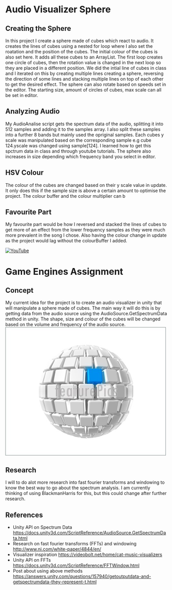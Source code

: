 # Audio Visualizer Sphere
## Creating the Sphere
In this project I create a sphere made of cubes which react to audio. It creates the lines of cubes using a nested for loop where I also set the roatation and the position of the cubes. The initial colour of the cubes is also set here. It adds all these cubes to an ArrayList. The first loop creates one circle of cubes, then the rotation value is changed in the next loop so they are placed in a different position. We did the intial line of cubes in class and I iterated on this by creating multiple lines creating a sphere, reversing the direction of some lines and stacking multiple lines on top of each other to get the desired effect. The sphere can also rotate based on speeds set in the editor. The starting size, amount of circles of cubes, max scale can all be set in editor.


## Analyzing Audio
My AudioAnalise script gets the spectrum data of the audio, splitting it into 512 samples and adding it to the samples array. I also split these samples into a further 8 bands but mainly used the opriginal samples. Each cubes y scale was manipulated based on the corresponding sample e.g cube 124.yscale was changed using sample[124]. I learned how to get this spctrum data in class and through youtube tutorials. The sphere also increases in size depending which frequency band you select in editor.

## HSV Colour
The colour of the cubes are changed based on their y scale value in update. It only does this if the sample size is above a certain amount to optimise the project. The colour buffer and the colour multiplier can b

## Favourite Part
My favourite part would be how I reversed and stacked the lines of cubes to get more of an effect from the lower frequency samples as they were much more prevalent in the song I chose. Also having the colour change in update as the project would lag without the colourBuffer I added.



[![YouTube](https://img.youtube.com/vi/watch?v=uoO62u4m6JY&feature=youtu.be/0.jpg)](https://www.youtube.com/watch?v=uoO62u4m6JY&feature=youtu.be)





# Game Engines Assignment
## Concept
My current idea for the project is to create an audio visualizer in unity that will manipulate a sphere made of cubes. The main way it will do this is by getting data from the audio source using the AudioSource.GetSpectrumData method in unity. The shape, size and colour of the cubes will be changed based on the volume and frequency of the audio source. 
![](Images/CubeSphere.jpg)


## Research
I will to do alot more research into fast fourier transforms and windowing to know the best way to go about the spectrum analysis. I am currently thinking of using BlackmanHarris for this, but this could change after further research.


## References
- Unity API on Spectrum Data https://docs.unity3d.com/ScriptReference/AudioSource.GetSpectrumData.html
- Research on fast fourier transforms (FFTs) and windowing
http://www.ni.com/white-paper/4844/en/  
- Visualizer inspiration
https://videobolt.net/home/cat-music-visualizers
- Unity API on FFTs 
https://docs.unity3d.com/ScriptReference/FFTWindow.html
- Post about using above methods
https://answers.unity.com/questions/157940/getoutputdata-and-getspectrumdata-they-represent-t.html
